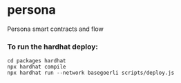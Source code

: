 # persona
Persona smart contracts and flow

### To run the hardhat deploy:

```
cd packages hardhat
npx hardhat compile
npx hardhat run --network basegoerli scripts/deploy.js

```
